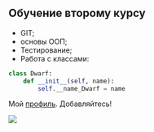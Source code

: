 ## Обучение второму курсу ## 
+ GIT;
+ основы ООП;
+ Тестирование;
+ Работа с классами:
```python
class Dwarf:
    def __init__(self, name):
        self.__name_Dwarf = name 
```
Мой [профиль](https://vk.com/dhdhdbevec). Добавляйтесь!

![](https://sun6-22.userapi.com/s/v1/if2/k13qFrllTCSnWPlrH42w2Ly27ZGikYV6STwO1dmKN-yRq_JHum32lCoz5M6TNmy4fjutnWTCrdoVvhM18JsIYU4O.jpg?quality=95&crop=5,256,2117,2117&as=50x50,100x100,200x200,400x400&ava=1&u=AB6Ew8Rk6U4z92U0dGM75PskOp5djOI1lcIsnZQuDWc&cs=100x100)
